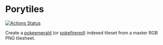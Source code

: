 # Porytiles

[![Actions Status](https://github.com/grunt-lucas/porytiles/workflows/Build%20Porytiles/badge.svg)](https://github.com/grunt-lucas/porytiles/actions)

Create a [pokeemerald](https://github.com/pret/pokeemerald) (or [pokefirered](https://github.com/pret/pokefirered))
indexed tileset from a master RGB PNG tilesheet.
